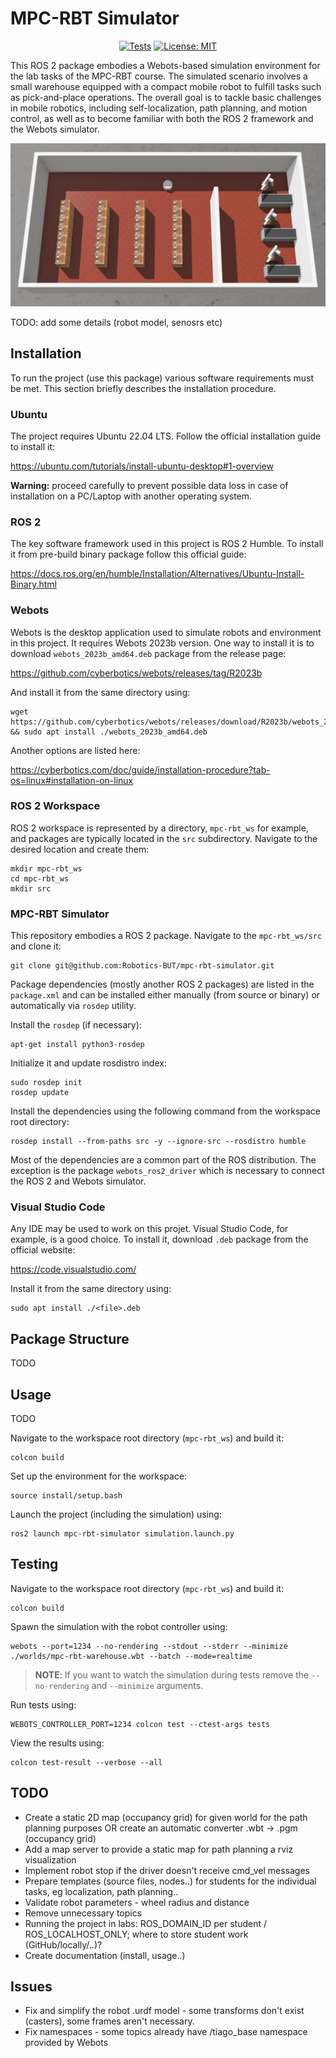 # MPC-RBT Simulator

<div align="center">

[![Tests](https://github.com/Robotics-BUT/mpc-rbt-simulator/actions/workflows/test.yml/badge.svg?branch=main)](https://github.com/Robotics-BUT/mpc-rbt-simulator/actions/workflows/test.yml)
[![License: MIT](https://img.shields.io/badge/License-MIT-yellow.svg)](https://opensource.org/licenses/MIT)

</div>

This ROS 2 package embodies a Webots-based simulation environment for the lab tasks of the MPC-RBT course. The simulated scenario involves a small warehouse equipped with a compact mobile robot to fulfill tasks such as pick-and-place operations. The overall goal is to tackle basic challenges in mobile robotics, including self-localization, path planning, and motion control, as well as to become familiar with both the ROS 2 framework and the Webots simulator.

![The simulated warehouse](media/warehouse.jpg)

TODO: add some details (robot model, senosrs etc)

## Installation

To run the project (use this package) various software requirements must be met. This section briefly describes the installation procedure.

### Ubuntu

The project requires Ubuntu 22.04 LTS. Follow the official installation guide to install it:

https://ubuntu.com/tutorials/install-ubuntu-desktop#1-overview

**Warning:** proceed carefully to prevent possible data loss in case of installation on a PC/Laptop with another operating system. 

### ROS 2

The key software framework used in this project is ROS 2 Humble. To install it from pre-build binary package follow this official guide:

https://docs.ros.org/en/humble/Installation/Alternatives/Ubuntu-Install-Binary.html

### Webots

Webots is the desktop application used to simulate robots and environment in this project. It requires Webots 2023b version. One way to install it is to download `webots_2023b_amd64.deb` package from the release page:

https://github.com/cyberbotics/webots/releases/tag/R2023b

And install it from the same directory using:

```
wget https://github.com/cyberbotics/webots/releases/download/R2023b/webots_2023b_amd64.deb && sudo apt install ./webots_2023b_amd64.deb
```

Another options are listed here:

https://cyberbotics.com/doc/guide/installation-procedure?tab-os=linux#installation-on-linux

### ROS 2 Workspace

ROS 2 workspace is represented by a directory, `mpc-rbt_ws` for example, and packages are typically located in the `src` subdirectory. Navigate to the desired location and create them:

```
mkdir mpc-rbt_ws
cd mpc-rbt_ws
mkdir src
```

### MPC-RBT Simulator

This repository embodies a ROS 2 package. Navigate to the `mpc-rbt_ws/src` and clone it:

```
git clone git@github.com:Robotics-BUT/mpc-rbt-simulator.git
```

Package dependencies (mostly another ROS 2 packages) are listed in the `package.xml` and can be installed either manually (from source or binary) or automatically via `rosdep` utility.

Install the `rosdep` (if necessary):

```
apt-get install python3-rosdep
```

Initialize it and update rosdistro index:

```
sudo rosdep init
rosdep update
```

Install the dependencies using the following command from the workspace root directory:

```
rosdep install --from-paths src -y --ignore-src --rosdistro humble
```

Most of the dependencies are a common part of the ROS distribution. The exception is the package `webots_ros2_driver` which is necessary to connect the ROS 2 and Webots simulator.


### Visual Studio Code

Any IDE may be used to work on this projet. Visual Studio Code, for example, is a good choice. To install it, download `.deb` package from the official website:

https://code.visualstudio.com/

Install it from the same directory using:

```
sudo apt install ./<file>.deb
```


## Package Structure

TODO

## Usage

TODO

Navigate to the workspace root directory (`mpc-rbt_ws`) and build it:

```
colcon build
```

Set up the environment for the workspace:

```
source install/setup.bash
```

Launch the project (including the simulation) using:

```
ros2 launch mpc-rbt-simulator simulation.launch.py
```

## Testing

Navigate to the workspace root directory (`mpc-rbt_ws`) and build it:

```
colcon build
```

Spawn the simulation with the robot controller using:

```
webots --port=1234 --no-rendering --stdout --stderr --minimize ./worlds/mpc-rbt-warehouse.wbt --batch --mode=realtime
```
>**NOTE**: If you want to watch the simulation during tests remove the `--no-rendering` and `--minimize` arguments.

Run tests using:

```
WEBOTS_CONTROLLER_PORT=1234 colcon test --ctest-args tests
```

View the results using:
```
colcon test-result --verbose --all
```

## TODO

- Create a static 2D map (occupancy grid) for given world for the path planning purposes OR create an automatic converter .wbt -> .pgm (occupancy grid)
- Add a map server to provide a static map for path planning a rviz visualization
- Implement robot stop if the driver doesn't receive cmd_vel messages
- Prepare templates (source files, nodes..) for students for the individual tasks, eg localization, path planning..
- Validate robot parameters - wheel radius and distance
- Remove unnecessary topics
- Running the project in labs: ROS_DOMAIN_ID per student / ROS_LOCALHOST_ONLY; where to store student work (GitHub/locally/..)?
- Create documentation (install, usage..)

## Issues

- Fix and simplify the robot .urdf model - some transforms don't exist (casters), some frames aren't necessary.
- Fix namespaces - some topics already have /tiago_base namespace provided by Webots 